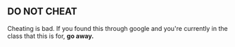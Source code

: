 ## DO NOT CHEAT
Cheating is bad. If you found this through google and you're currently in the class that this is for, **go away.**
